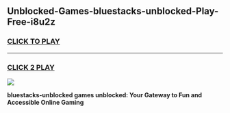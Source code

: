 
## Unblocked-Games-bluestacks-unblocked-Play-Free-i8u2z
<h3>
<a href="https://premium76.site?title=bluestacks-unblocked&ref=18A1">CLICK TO PLAY</a></h3>
<hr>

<h3>
<a href="https://premium76.site?title=bluestacks-unblocked&ref=18A1">CLICK 2 PLAY</a>
  
</h3>

<a href="https://premium76.site?title=bluestacks-unblocked&ref=18A1"><img src="https://clearcache.store/games.png"></a>


**bluestacks-unblocked games unblocked: Your Gateway to Fun and Accessible Online Gaming**

